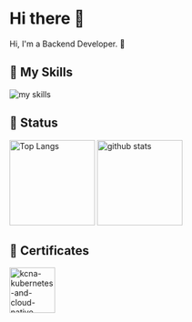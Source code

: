 # Hi there 👋
Hi, I'm a Backend Developer. 🤝


## 🌱 My Skills
<img alt="my skills" src="https://skillicons.dev/icons?theme=light&perline=8&i=java,spring,idea,eclipse,gradle,maven,jenkins,aws,terraform,docker,kubernetes,openshift,mysql,postgres,jquery,astro,sass,tailwind,vite" />

## 🌈 Status
<p align="left"> 
  <img alt="Top Langs" height="150px" src="https://github-readme-stats.vercel.app/api/top-langs/?username=t-uejo&layout=compact&show_icons=true" />
  <img alt="github stats" height="150px" src="https://github-readme-stats.vercel.app/api?username=t-uejo" />
</p>


## 📜 Certificates

<img width="80" height="80" alt="kcna-kubernetes-and-cloud-native-associate" src="https://github.com/user-attachments/assets/430ea7f2-f704-4fa4-be58-c9e77e83724f" />

